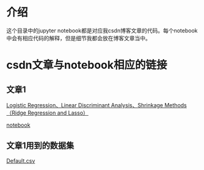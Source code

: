 # 介绍

这个目录中的jupyter notebook都是对应我csdn博客文章的代码。每个notebook中会有相应代码的解释，但是细节我都会放在博客文章当中。

# csdn文章与notebook相应的链接

## 文章1

[Logistic Regression、Linear Discriminant Analysis、Shrinkage Methods（Ridge Regression and Lasso）](http://blog.csdn.net/xlinsist/article/details/52211334)

[notebook](http://nbviewer.jupyter.org/github/hanxlinsist/jupyter_hub/blob/master/csdn/CSDN-52211334.ipynb)

## 文章1用到的数据集

[Default.csv](https://github.com/hanxlinsist/jupyter_hub/blob/master/csdn/datasets/Default.csv)

